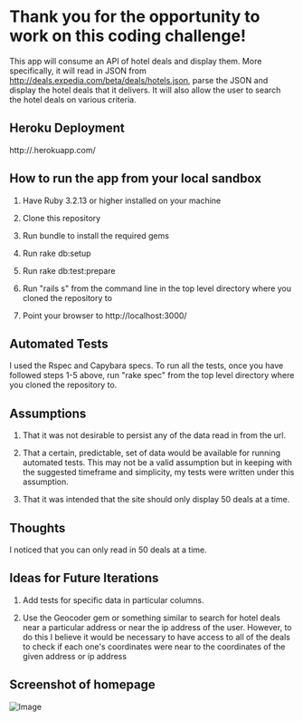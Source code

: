 
Thank you for the opportunity to work on this coding challenge!
===============================================================

This app will consume an API of hotel deals and display them.  More specifically, it will read in JSON from http://deals.expedia.com/beta/deals/hotels.json, parse the JSON and display the hotel deals that it delivers.  It will also allow the user to search the hotel deals on various criteria.

Heroku Deployment
-----------------
http://.herokuapp.com/

How to run the app from your local sandbox
------------------------------------------
1) Have Ruby 3.2.13 or higher installed on your machine

2) Clone this repository

3) Run bundle to install the required gems

4) Run rake db:setup

5) Run rake db:test:prepare

6) Run "rails s" from the command line in the top level directory where you cloned the repository to

7) Point your browser to http://localhost:3000/

Automated Tests
---------------
I used the Rspec and Capybara specs.  To run all the tests, once you have followed steps 1-5 above, run "rake spec" from the top level directory where you cloned the repository to.

Assumptions
-----------
1) That it was not desirable to persist any of the data read in from the url.

2) That a certain, predictable, set of data would be available for running automated tests.  This may not be a valid assumption but in keeping with the suggested timeframe and simplicity, my tests were written under this assumption.

3) That it was intended that the site should only display 50 deals at a time.

Thoughts
--------
I noticed that you can only read in 50 deals at a time.

Ideas for Future Iterations
---------------------------
1) Add tests for specific data in particular columns.

2) Use the Geocoder gem or something similar to search for hotel deals near a particular address or near the ip address of the user.  However, to do this I believe it would be necessary to have access to all of the deals to check if each one's coordinates were near to the coordinates of the given address or ip address

Screenshot of homepage
----------------------

![Image](https://raw.github.com/ggriffis/hotel-deals/master/app/assets/images/Homepage.png)


